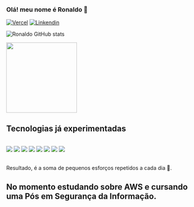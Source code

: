 ### Olá! meu nome é Ronaldo 💪

[![Vercel](https://img.shields.io/badge/LinkedIn-0077B5?style=for-the-badge&logo=linkedin&logoColor=white)](https://www.linkedin.com/in/ronaldo-paroski-432144119)
[![Linkendin](https://img.shields.io/badge/Instagram-E4405F?style=for-the-badge&logo=instagram&logoColor=white)](https://www.instagram.com/ronaldoparoski)


![Ronaldo GitHub stats](https://github-readme-stats.vercel.app/api?username=ronaldoparoski&show_icons=true&theme=dracula)
<div>
     <img height="188em" src="https://github-readme-stats-mu-one-70.vercel.app/api/top-langs/?username=ronaldoparoski&layout=compact&theme=nord" />
</div>

## Tecnologias já experimentadas
<div style="display: inline_block"><br/>
    <img alingn="center" alt"imagem" src="https://img.shields.io/badge/HTML-239120?style=for-the-badge&logo=html5&logoColor=white" />
    <img alingn="center" alt"imagem" src="https://img.shields.io/badge/CSS-239120?&style=for-the-badge&logo=css3&logoColor=red" />
    <img alingn="center" alt"imagem" src="https://img.shields.io/badge/JavaScript-F7DF1E?style=for-the-badge&logo=javascript&logoColor=black" />
   <img alingn="center" alt"imagem" src="https://img.shields.io/badge/PHP-777BB4?style=for-the-badge&logo=php&logoColor=white" />
   <img alingn="center" alt"imagem" src="https://img.shields.io/badge/C-00599C?style=for-the-badge&logo=c&logoColor=white" />
   <img alingn="center" alt"imagem" src="https://img.shields.io/badge/Arduino_IDE-00979D?style=for-the-badge&logo=arduino&logoColor=white" />
   <img alingn="center" alt"imagem" src="https://img.shields.io/badge/Node.js-43853D?style=for-the-badge&logo=node.js&logoColor=white" />
   <img alingn="center" alt"imagem" src="https://img.shields.io/badge/Amazon_AWS-232F3E?style=for-the-badge&logo=amazon-aws&logoColor=white" />
</div><br/>

Resultado, é a soma de pequenos esforços repetidos a cada dia 💪.


## No momento estudando sobre AWS e cursando uma Pós em Segurança da Informação.




